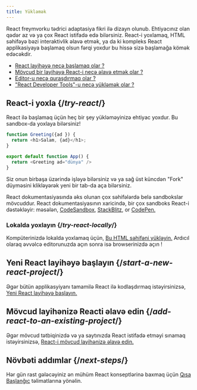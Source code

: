 ```yaml
---
title: Yükləmək
---
```


<Intro>

React freymvorku tədrici adaptasiya fikri ilə dizayn olunub. Ehtiyacınız olan qədər az və ya çox React istifadə edə bilərsiniz. React-i yoxlamaq, HTML səhifəyə bəzi interaktivlik əlavə etmək, ya da ki kompleks React applikasiyaya başlamaq olsun fərqi yoxdur bu hissə sizə başlamağa kömək edəcəkdir.

</Intro>

<YouWillLearn isChapter={true}>

* [React layihəyə necə başlamaq olar ?](/learn/start-a-new-react-project)
* [Mövcud bir layihəyə React-i necə əlavə etmək olar ?](/learn/add-react-to-an-existing-project)
* [Editor-u necə quraşdırmaq olar ?](/learn/editor-setup)
* ["React Developer Tools"-u necə yükləmək olar ?](/learn/react-developer-tools)

</YouWillLearn>

## React-i yoxla {/*try-react*/}

React ilə başlamaq üçün heç bir şey yükləməyinizə ehtiyac yoxdur. Bu sandbox-da yoxlaya bilərsiniz!

<Sandpack>

```js
function Greeting({ad }) {
  return <h1>Salam, {ad}</h1>;
}

export default function App() {
  return <Greeting ad="dünya" />
}
```

</Sandpack>

Siz onun birbaşa üzərində işləyə bilərsiniz və ya sağ üst küncdən "Fork" düyməsini klikləyərək yeni bir tab-da aça bilərsiniz.

React dokumentasiyasında əks olunan çox səhifələrdə belə sandbokslar mövcuddur. React dokumentasiyasının xaricində, bir çox sandboks React-i dəstəkləyir: məsələn,
[CodeSandbox](https://codesandbox.io/s/new), [StackBlitz](https://stackblitz.com/fork/react), or [CodePen.](https://codepen.io/pen?&editors=0010&layout=left&prefill_data_id=3f4569d1-1b11-4bce-bd46-89090eed5ddb)

### Lokalda yoxlayın {/*try-react-locally*/}

Kompüterinizdə lokalda yoxlamaq üçün, [Bu HTML səhifəni yükləyin.](https://gist.githubusercontent.com/gaearon/0275b1e1518599bbeafcde4722e79ed1/raw/db72dcbf3384ee1708c4a07d3be79860db04bff0/example.html) Ardıcıl olaraq əvvəlcə editorunuzda açın sonra isə browserinizdə açın !

## Yeni React layihəyə başlayın {/*start-a-new-react-project*/}

Əgər bütün applikasyiyanı tamamilə React ilə kodlaşdırmaq istəyirsinizsə, [Yeni React layihəyə başlayın.](/learn/start-a-new-react-project)

## Mövcud layihənizə Reacti əlavə edin {/*add-react-to-an-existing-project*/}

Əgər mövcud tətbiqinizdə və ya saytınızda React istifadə etməyi sınamaq istəyirsinizsə, [React-i mövcud layihənizə əlavə edin.](/learn/add-react-to-an-existing-project)

## Növbəti addımlar {/*next-steps*/}

Hər gün rast gələcəyiniz ən mühüm React konseptlərinə baxmaq üçün [Qısa Başlanğıc](/learn) təlimatlarına yönəlin.



